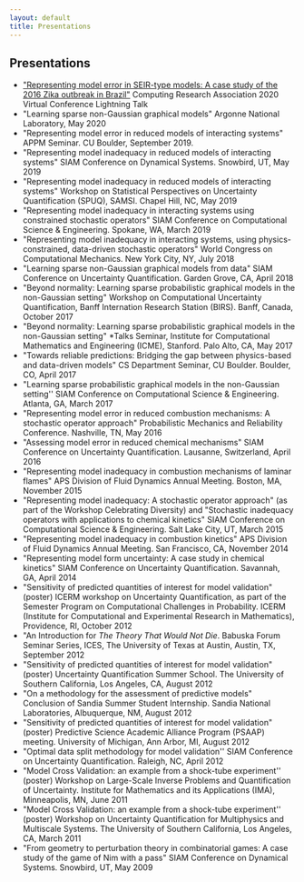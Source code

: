 ```yaml
---
layout: default
title: Presentations
---
```

## Presentations
<ul>
<li><a
href="https://www.youtube.com/watch?v=38eCan3Ullg&list=PL6AeXx75lHyyqKgfRmlSM4QUEna0dWDza&index=6">"Representing
model error in SEIR-type models: A case study of the 2016 Zika outbreak in
Brazil"</a> Computing Research Association 2020 Virtual Conference Lightning
Talk</li>

<li>"Learning sparse non-Gaussian graphical models" Argonne National Laboratory, May 2020</li>

 <li> "Representing model error in reduced models of interacting
 systems" APPM Seminar. CU Boulder, September 2019.</li>

 <li> "Representing model inadequacy in reduced models of interacting
 systems" SIAM Conference on Dynamical Systems. Snowbird, UT, May 2019</li>

  <li> "Representing model inadequacy in reduced models of interacting systems"
  Workshop on Statistical Perspectives on Uncertainty Quantification (SPUQ),
  SAMSI. Chapel Hill, NC, May 2019</li>

  <li> "Representing model inadequacy in interacting systems using constrained
  stochastic operators" SIAM Conference on Computational Science &
  Engineering. Spokane, WA, March 2019</li>

  <li> "Representing model inadequacy in interacting systems, using
  physics-constrained, data-driven stochastic operators" World Congress on
  Computational Mechanics. New York City, NY, July 2018</li>

  <li> "Learning sparse non-Gaussian graphical models from data" SIAM
  Conference on Uncertainty Quantification. Garden Grove, CA, April 2018</li>

  <li> "Beyond normality: Learning sparse probabilistic graphical models in the
  non-Gaussian setting" Workshop on Computational Uncertainty Quantification,
  Banff Internation Research Station (BIRS). Banff, Canada, October 2017</li>

  <li> "Beyond normality: Learning sparse probabilistic graphical models in the non-Gaussian
      setting" *Talks Seminar, Institute for Computational Mathematics and Engineering (ICME), Stanford. Palo Alto, CA, May 2017</li>

  <li> "Towards reliable predictions: Bridging the gap between physics-based and data-driven
      models" CS Department Seminar, CU Boulder. Boulder, CO, April 2017</li>

  <li> "Learning sparse probabilistic graphical models in the non-Gaussian setting'' SIAM Conference on
  Computational Science & Engineering. Atlanta, GA, March 2017</li>

  <li> "Representing model error in reduced combustion mechanisms: A stochastic operator
      approach"
  Probabilistic Mechanics and Reliability Conference. Nashville, TN, May 2016</li>

  <li> "Assessing model error in reduced chemical mechanisms" SIAM Conference on
  Uncertainty Quantification. Lausanne, Switzerland, April 2016</li>

  <li> "Representing model inadequacy in combustion mechanisms of laminar flames" APS Division of
  Fluid Dynamics Annual Meeting. Boston, MA, November 2015</li>

  <li> "Representing model inadequacy: A stochastic operator approach" (as
   part of the Workshop Celebrating Diversity) and "Stochastic inadequacy
   operators with applications to chemical kinetics" SIAM Conference on
   Computational Science & Engineering. Salt Lake City, UT, March 2015</li>

  <li> "Representing model inadequacy in combustion kinetics" APS Division of
  Fluid Dynamics Annual Meeting. San Francisco, CA, November 2014</li>

  <li> "Representing model form uncertainty: A case study in chemical kinetics"
  SIAM Conference on Uncertainty Quantification. Savannah, GA, April 2014
  </li>

  <li> "Sensitivity of predicted quantities of interest for model validation"
  (poster) ICERM workshop on Uncertainty Quantification, as part of the
  Semester Program on Computational Challenges in Probability. ICERM (Institute
  for Computational and Experimental Research in Mathematics), Providence, RI,
  October 2012</li>

  <li> "An Introduction for <i>The Theory That Would Not Die</i>. Babuska
  Forum Seminar Series, ICES, The University of Texas at Austin, Austin, TX,
  September 2012</li>

<li> "Sensitivity of predicted quantities of interest for model validation"
(poster) Uncertainty Quantification Summer School. The University of Southern
California, Los Angeles, CA, August 2012</li>

  <li> "On a methodology for the assessment of predictive models" Conclusion of
  Sandia Summer Student Internship. Sandia National Laboratories, Albuquerque,
  NM, August 2012</li>

<li> "Sensitivity of predicted quantities of interest for model validation"
(poster) Predictive Science Academic Alliance Program (PSAAP) meeting.
University of Michigan, Ann Arbor, MI, August 2012</li>

  <li> "Optimal data split methodology for model validation'' SIAM Conference
   on Uncertainty Quantification. Raleigh, NC, April 2012</li>

<li> "Model Cross Validation: an example from a shock-tube experiment''
(poster) Workshop on Large-Scale Inverse Problems and Quantification of
Uncertainty. Institute for Mathematics and its Applications (IMA), Minneapolis,
MN, June 2011</li>

  <li> "Model Cross Validation: an example from a shock-tube experiment''
  (poster) Workshop on Uncertainty Quantification for Multiphysics and
  Multiscale Systems. The University of Southern California, Los Angeles, CA,
  March 2011</li>

  <li> "From geometry to perturbation theory in combinatorial games: A case
  study of the game of Nim with a pass" SIAM Conference on Dynamical Systems.
  Snowbird, UT, May 2009</li>
  </ul>
